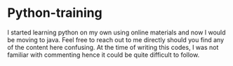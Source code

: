 # Python-training
I started learning python on my own using online materials and now I would be moving to java. Feel free to reach out to me directly should you find any of the content here confusing. At the time of writing this codes, I was not familiar with commenting hence it could be quite difficult to follow.

